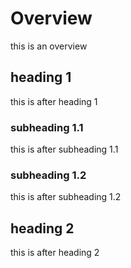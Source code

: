 Overview
========

this is an overview

heading 1
---------

this is after heading 1

### subheading 1.1

this is after subheading 1.1

### subheading 1.2

this is after subheading 1.2

heading 2
---------

this is after heading 2

